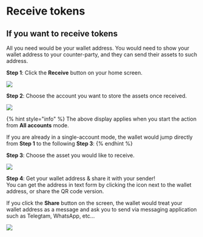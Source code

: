 # Receive tokens

## If you want to receive tokens

All you need would be your wallet address. You would need to show your wallet address to your counter-party, and they can send their assets to such address.&#x20;

**Step 1**: Click the **Receive** button on your home screen.

![](<../../.gitbook/assets/image (107).png>)

**Step 2**: Choose the account you want to store the assets once received.

![](<../../.gitbook/assets/image (87).png>)

{% hint style="info" %}
The above display applies when you start the action from **All accounts** mode.

If you are already in a single-account mode, the wallet would jump directly from **Step 1** to the following **Step 3**:
{% endhint %}

**Step 3**: Choose the asset you would like to receive.

![](<../../.gitbook/assets/image (121).png>)

**Step 4**: Get your wallet address & share it with your sender!\
You can get the address in text form by clicking the icon next to the wallet address, or share the QR code version.&#x20;

If you click the **Share** button on the screen, the wallet would treat your wallet address as a message and ask you to send via messaging application such as Telegtam, WhatsApp, etc...

![](<../../.gitbook/assets/image (133).png>)
